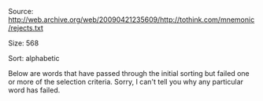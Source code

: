 Source: http://web.archive.org/web/20090421235609/http://tothink.com/mnemonic/rejects.txt

Size: 568

Sort: alphabetic

Below are words that have passed through the initial sorting but failed one or more of the selection criteria.  Sorry, I can't tell you why any particular word has failed.

